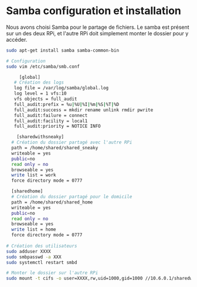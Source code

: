 # Samba configuration et installation

Nous avons choisi Samba pour le partage de fichiers. Le samba est présent sur un des deux RPi, et l'autre RPi doit simplement monter le dossier pour y accéder.

```bash
sudo apt-get install samba samba-common-bin

# Configuration
sudo vim /etc/samba/smb.conf

	 [global]
   # Création des logs
   log file = /var/log/samba/global.log
   log level = 1 vfs:10
   vfs objects = full_audit
   full_audit:prefix = %u|%U|%I|%m|%S|%T|%D
   full_audit:success = mkdir rename unlink rmdir pwrite
   full_audit:failure = connect
   full_audit:facility = local1
   full_audit:priority = NOTICE INFO

	[sharedwithsneaky]
  # Création du dossier partagé avec l'autre RPi
  path = /home/shared/shared_sneaky
  writeable = yes
  public=no
  read only = no
  browseable = yes
  write list = work
  force directory mode = 0777

  [sharedhome]
  # Création du dossier partagé pour le domicile
  path = /home/shared/shared_home
  writeable = yes
  public=no
  read only = no
  browseable = yes
  write list = home
  force directory mode = 0777
  
# Création des utilisateurs
sudo adduser XXXX
sudo smbpasswd -a XXX
sudo systemctl restart smbd

# Monter le dossier sur l'autre RPi
sudo mount -t cifs -o user=XXXX,rw,uid=1000,gid=1000 //10.6.0.1/sharedwithsneaky /path
```